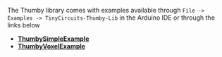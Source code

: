 The Thumby library comes with examples available through `File -> Examples -> TinyCircuits-Thumby-Lib` in the Arduino IDE or through the links below

* <a href="https://github.com/TinyCircuits/TinyCircuits-Thumby-Lib/tree/master/examples/ThumbySimpleExample" target="_blank" alt="Simple example showing off C/C++ Thumby library">**ThumbySimpleExample**</a>
* <a href="https://github.com/TinyCircuits/TinyCircuits-Thumby-Lib/tree/master/examples/ThumbyVoxelExample" target="_blank" alt="Complex example showing off C/C++ Thumby library">**ThumbyVoxelExample**</a>